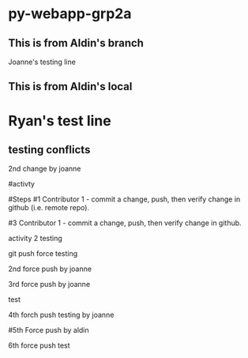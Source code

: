 # py-webapp-grp2a

## This is from Aldin's branch

Joanne's testing line

## This is from Aldin's local

# Ryan's test line

## testing conflicts

2nd change by joanne

#activty

#Steps
#1 Contributor 1 - commit a change, push, then verify change in github (i.e. remote repo).

#3 Contributor 1 - commit a change, push, then verify change in github.

activity 2 testing

git push force testing

2nd force push by joanne

3rd force push by joanne

test

4th forch push testing by joanne

#5th Force push by aldin

6th force push test
